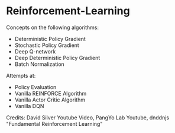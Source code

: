 # Reinforcement-Learning

Concepts on the following algorithms:

- Deterministic Policy Gradient
- Stochastic Policy Gradient
- Deep Q-network
- Deep Deterministic Policy Gradient
- Batch Normalization

Attempts at:

- Policy Evaluation
- Vanilla REINFORCE Algorithm
- Vanilla Actor Critic Algorithm
- Vanilla DQN


Credits: David Silver Youtube Video, PangYo Lab Youtube, dnddnjs "Fundamental Reinforcement Learning"
